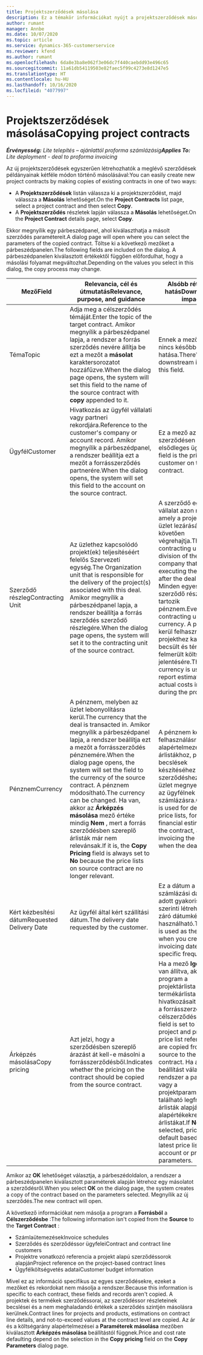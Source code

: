 ```yaml
---
title: Projektszerződések másolása
description: Ez a témakör információkat nyújt a projektszerződések másolásáról a Project Operations alkalmazásban.
author: rumant
manager: Annbe
ms.date: 10/07/2020
ms.topic: article
ms.service: dynamics-365-customerservice
ms.reviewer: kfend
ms.author: rumant
ms.openlocfilehash: 6da8e3ba8e062f3e06dc7f440caebdd93e496c65
ms.sourcegitcommit: 11a61db54119503e82faec5f99c4273e8d1247e5
ms.translationtype: HT
ms.contentlocale: hu-HU
ms.lasthandoff: 10/16/2020
ms.locfileid: "4077997"
---
```

# <a name="copying-project-contracts"></a><span data-ttu-id="66848-103">Projektszerződések másolása</span><span class="sxs-lookup"><span data-stu-id="66848-103">Copying project contracts</span></span>

<span data-ttu-id="66848-104">_**Érvényesség:** Lite telepítés – ajánlattól proforma számlázásig_</span><span class="sxs-lookup"><span data-stu-id="66848-104">_**Applies To:** Lite deployment - deal to proforma invoicing_</span></span>

<span data-ttu-id="66848-105">Az új projektszerződések egyszerűen létrehozhatók a meglévő szerződések példányainak kétféle módon történő másolásával:</span><span class="sxs-lookup"><span data-stu-id="66848-105">You can easily create new project contracts by making copies of existing contracts in one of two ways:</span></span> 

  - <span data-ttu-id="66848-106">A **Projektszerződések** listán válassza ki a projektszerződést, majd válassza a **Másolás** lehetőséget.</span><span class="sxs-lookup"><span data-stu-id="66848-106">On the **Project Contracts** list page, select a project contract and then select **Copy**.</span></span>
  - <span data-ttu-id="66848-107">A **Projektszerződés** részletek lapján válassza a **Másolás** lehetőséget.</span><span class="sxs-lookup"><span data-stu-id="66848-107">On the **Project Contract** details page, select **Copy**.</span></span>

<span data-ttu-id="66848-108">Ekkor megnyílik egy párbeszédpanel, ahol kiválaszthatja a másolt szerződés paramétereit.</span><span class="sxs-lookup"><span data-stu-id="66848-108">A dialog page will open where you can select the parameters of the copied contract.</span></span> <span data-ttu-id="66848-109">Töltse ki a következő mezőket a párbeszédpanelen.</span><span class="sxs-lookup"><span data-stu-id="66848-109">The following fields are included on the dialog.</span></span> <span data-ttu-id="66848-110">A párbeszédpanelen kiválasztott értékektől függően előfordulhat, hogy a másolási folyamat megváltozhat.</span><span class="sxs-lookup"><span data-stu-id="66848-110">Depending on the values you select in this dialog, the copy process may change.</span></span>

| <span data-ttu-id="66848-111">**Mező**</span><span class="sxs-lookup"><span data-stu-id="66848-111">**Field**</span></span> | <span data-ttu-id="66848-112">**Relevancia, cél és útmutatás**</span><span class="sxs-lookup"><span data-stu-id="66848-112">**Relevance, purpose, and guidance**</span></span> | <span data-ttu-id="66848-113">**Alsóbb rétegbeli hatás**</span><span class="sxs-lookup"><span data-stu-id="66848-113">**Downstream impact**</span></span> |
| --- | --- | --- |
| <span data-ttu-id="66848-114">Téma</span><span class="sxs-lookup"><span data-stu-id="66848-114">Topic</span></span> | <span data-ttu-id="66848-115">Adja meg a célszerződés témáját.</span><span class="sxs-lookup"><span data-stu-id="66848-115">Enter the topic of the target contract.</span></span> <span data-ttu-id="66848-116">Amikor megnyílik a párbeszédpanel lapja, a rendszer a forrás szerződés nevére állítja be ezt a mezőt a **másolat** karaktersorozatot hozzáfűzve.</span><span class="sxs-lookup"><span data-stu-id="66848-116">When the dialog page opens, the system will set this field to the name of the source contract with **copy** appended to it.</span></span> | <span data-ttu-id="66848-117">Ennek a mezőnek nincs későbbi hatása.</span><span class="sxs-lookup"><span data-stu-id="66848-117">There's no downstream impact for this field.</span></span> |
| <span data-ttu-id="66848-118">Ügyfél</span><span class="sxs-lookup"><span data-stu-id="66848-118">Customer</span></span> | <span data-ttu-id="66848-119">Hivatkozás az ügyfél vállalati vagy partneri rekordjára.</span><span class="sxs-lookup"><span data-stu-id="66848-119">Reference to the customer's company or account record.</span></span> <span data-ttu-id="66848-120">Amikor megnyílik a párbeszédpanel, a rendszer beállítja ezt a mezőt a forrásszerződés partnerére.</span><span class="sxs-lookup"><span data-stu-id="66848-120">When the dialog opens, the system will set this field to the account on the source contract.</span></span> | <span data-ttu-id="66848-121">Ez a mező az szerződésen szereplő elsődleges ügyfél.</span><span class="sxs-lookup"><span data-stu-id="66848-121">This field is the primary customer on the contract.</span></span> |
| <span data-ttu-id="66848-122">Szerződő részleg</span><span class="sxs-lookup"><span data-stu-id="66848-122">Contracting Unit</span></span> | <span data-ttu-id="66848-123">Az üzlethez kapcsolódó projekt(ek) teljesítéséért felelős Szervezeti egység.</span><span class="sxs-lookup"><span data-stu-id="66848-123">The Organization unit that is responsible for the delivery of the project(s) associated with this deal.</span></span> <span data-ttu-id="66848-124">Amikor megnyílik a párbeszédpanel lapja, a rendszer beállítja a forrás szerződés szerződő részlegére.</span><span class="sxs-lookup"><span data-stu-id="66848-124">When the dialog page opens, the system will set it to the contracting unit of the source contract.</span></span> | <span data-ttu-id="66848-125">A szerződő egység a vállalat azon részlege, amely a projekteket az üzlet lezárását követően végrehajtja.</span><span class="sxs-lookup"><span data-stu-id="66848-125">The contracting unit is the division of the company that will be executing the projects after the deal is closed.</span></span> <span data-ttu-id="66848-126">Minden egyes szerződő részleghez tartozik pénznem.</span><span class="sxs-lookup"><span data-stu-id="66848-126">Every contracting unit has a currency.</span></span> <span data-ttu-id="66848-127">A pénznem kerül felhasználásra a projekthez kapcsolódó becsült és ténylegesen felmerült költségek jelentésére.</span><span class="sxs-lookup"><span data-stu-id="66848-127">This currency is used to report estimated and actual costs incurred during the project.</span></span> |
| <span data-ttu-id="66848-128">Pénznem</span><span class="sxs-lookup"><span data-stu-id="66848-128">Currency</span></span> | <span data-ttu-id="66848-129">A pénznem, melyben az üzlet lebonyolításra kerül.</span><span class="sxs-lookup"><span data-stu-id="66848-129">The currency that the deal is transacted in.</span></span> <span data-ttu-id="66848-130">Amikor megnyílik a párbeszédpanel lapja, a rendszer beállítja ezt a mezőt a forrásszerződés pénznemére.</span><span class="sxs-lookup"><span data-stu-id="66848-130">When the dialog page opens, the system will set the field to the currency of the source contract.</span></span> <span data-ttu-id="66848-131">A pénznem módosítható.</span><span class="sxs-lookup"><span data-stu-id="66848-131">The currency can be changed.</span></span> <span data-ttu-id="66848-132">Ha van, akkor az **Árképzés másolása** mező értéke mindig **Nem** , mert a forrás szerződésben szereplő árlisták már nem relevánsak.</span><span class="sxs-lookup"><span data-stu-id="66848-132">If it is, the **Copy Pricing** field is always set to **No** because the price lists on source contract are no longer relevant.</span></span> | <span data-ttu-id="66848-133">A pénznem kerül felhasználásra az alapértelmezett árlistákhoz, pénzügyi becslések készítéséhez az szerződéshez, és az üzlet megnyerése után az ügyfélnek történő számlázásra.</span><span class="sxs-lookup"><span data-stu-id="66848-133">Currency is used for default price lists, for building financial estimates on the contract, and for invoicing the customer when the deal is won.</span></span> |
| <span data-ttu-id="66848-134">Kért kézbesítési dátum</span><span class="sxs-lookup"><span data-stu-id="66848-134">Requested Delivery Date</span></span> | <span data-ttu-id="66848-135">Az ügyfél által kért szállítási dátum.</span><span class="sxs-lookup"><span data-stu-id="66848-135">The delivery date requested by the customer.</span></span> | <span data-ttu-id="66848-136">Ez a dátum a számlázási dátumok adott gyakoriság szerinti létrehozásakor záró dátumként használható.</span><span class="sxs-lookup"><span data-stu-id="66848-136">This date is used as the end date when you create invoicing dates along a specific frequency.</span></span> |
| <span data-ttu-id="66848-137">Árképzés másolása</span><span class="sxs-lookup"><span data-stu-id="66848-137">Copy pricing</span></span> | <span data-ttu-id="66848-138">Azt jelzi, hogy a szerződésben szereplő árazást át kell-e másolni a forrásszerződésből.</span><span class="sxs-lookup"><span data-stu-id="66848-138">Indicates whether the pricing on the contract should be copied from the source contract.</span></span> | <span data-ttu-id="66848-139">Ha a mező **Igen** értékre van állítva, akkor a program a projektárlista és a termékárlista hivatkozásait átmásolja a forrásszerződésből a célszerződésbe.</span><span class="sxs-lookup"><span data-stu-id="66848-139">If the field is set to **Yes** , project and product price list references are copied from the source to the target contract.</span></span> <span data-ttu-id="66848-140">Ha a **Nem** beállítást választja, a rendszer a partner- vagy a projektparaméterekben található legfrissebb árlisták alapján újra alapértékekre állítja az árlistákat.</span><span class="sxs-lookup"><span data-stu-id="66848-140">If **No** is selected, price lists default based on the latest price lists on the account or project parameters.</span></span> |

<span data-ttu-id="66848-141">Amikor az **OK** lehetőséget választja, a párbeszédoldalon, a rendszer a párbeszédpanelen kiválasztott paraméterek alapján létrehoz egy másolatot a szerződésről.</span><span class="sxs-lookup"><span data-stu-id="66848-141">When you select **OK** on the dialog page, the system creates a copy of the contract based on the parameters selected.</span></span> <span data-ttu-id="66848-142">Megnyílik az új szerződés.</span><span class="sxs-lookup"><span data-stu-id="66848-142">The new contract will open.</span></span>

<span data-ttu-id="66848-143">A következő információkat nem másolja a program a **Forrásból** a **Célszerződésbe** :</span><span class="sxs-lookup"><span data-stu-id="66848-143">The following information isn't copied from the **Source** to the **Target Contract** :</span></span>

  - <span data-ttu-id="66848-144">Számlaütemezések</span><span class="sxs-lookup"><span data-stu-id="66848-144">Invoice schedules</span></span>
  - <span data-ttu-id="66848-145">Szerződés és szerződéssor ügyfelei</span><span class="sxs-lookup"><span data-stu-id="66848-145">Contract and contract line customers</span></span>
  - <span data-ttu-id="66848-146">Projektre vonatkozó referencia a projekt alapú szerződéssorok alapján</span><span class="sxs-lookup"><span data-stu-id="66848-146">Project reference on the project-based contract lines</span></span>
  - <span data-ttu-id="66848-147">Ügyfélköltségvetés adatai</span><span class="sxs-lookup"><span data-stu-id="66848-147">Customer budget information</span></span>

<span data-ttu-id="66848-148">Mivel ez az információ specifikus az egyes szerződésekre, ezeket a mezőket és rekordokat nem másolja a rendszer.</span><span class="sxs-lookup"><span data-stu-id="66848-148">Because this information is specific to each contract, these fields and records aren't copied.</span></span> <span data-ttu-id="66848-149">A projektek és termékek szerződéssorai, az szerződéssor részleteinek becslései és a nem meghaladandó értékek a szerződés szintjén másolásra kerülnek.</span><span class="sxs-lookup"><span data-stu-id="66848-149">Contract lines for projects and products, estimations on contract line details, and not-to-exceed values at the contract level are copied.</span></span> <span data-ttu-id="66848-150">Az ár és a költségarány alapértelmezései a **Paraméterek másolása** mezőben kiválasztott **Árképzés másolása** beállítástól függnek.</span><span class="sxs-lookup"><span data-stu-id="66848-150">Price and cost rate defaulting depend on the selection in the **Copy pricing** field on the **Copy Parameters** dialog page.</span></span>
